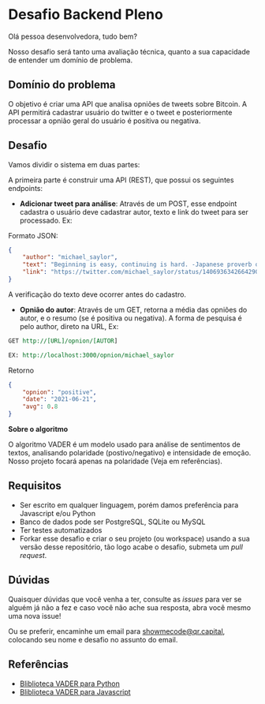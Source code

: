 # Desafio Backend Pleno

Olá pessoa desenvolvedora, tudo bem?

Nosso desafio será tanto uma avaliação técnica, quanto a sua capacidade de entender um domínio de problema.

## Domínio do problema

O objetivo é criar uma API que analisa opniões de tweets sobre Bitcoin. A API permitirá cadastrar usuário do twitter e o tweet e posteriormente processar a opnião geral do usuário é positiva ou negativa.

## Desafio

Vamos dividir o sistema em duas partes:

A primeira parte é construir uma API (REST), que possui os seguintes endpoints:

- **Adicionar tweet para análise**: Através de um POST, esse endpoint cadastra o usuário deve cadastrar autor, texto e link do tweet para ser processado. Ex:

Formato JSON:
```json
{
    "author": "michael_saylor",
    "text": "Beginning is easy, continuing is hard. -Japanese proverb on #Bitcoin",
    "link": "https://twitter.com/michael_saylor/status/1406936342664290307",
}
```

A verificação do texto deve ocorrer antes do cadastro.

- **Opnião do autor**: Através de um GET, retorna a média das opniões do autor, e o resumo (se é positiva ou negativa). A forma de pesquisa é pelo author, direto na URL, Ex: 

```rest
GET http://[URL]/opnion/[AUTOR]

EX: http://localhost:3000/opnion/michael_saylor
```

Retorno

```json
{
    "opnion": "positive",
    "date": "2021-06-21",
    "avg": 0.8
}
```

**Sobre o algoritmo**

O algoritmo VADER é um modelo usado para análise de sentimentos de textos, analisando polaridade (postivo/negativo) e intensidade de emoção. Nosso projeto focará apenas na polaridade (Veja em referências).

## Requisitos

- Ser escrito em qualquer linguagem, porém damos preferência para Javascript e/ou Python
- Banco de dados pode ser PostgreSQL, SQLite ou MySQL
- Ter testes automatizados
- Forkar esse desafio e criar o seu projeto (ou workspace) usando a sua versão desse repositório, tão logo acabe o desafio, submeta um _pull request_. 

## Dúvidas

Quaisquer dúvidas que você venha a ter, consulte as _issues_ para ver se alguém já não a fez e caso você não ache sua resposta, abra você mesmo uma nova issue!

Ou se preferir, encaminhe um email para <showmecode@qr.capital>, colocando seu nome e desafio no assunto do email.

## Referências
* [Bliblioteca VADER para Python](https://github.com/cjhutto/vaderSentiment)
* [Bliblioteca VADER para Javascript](https://github.com/vaderSentiment/vaderSentiment-js)
